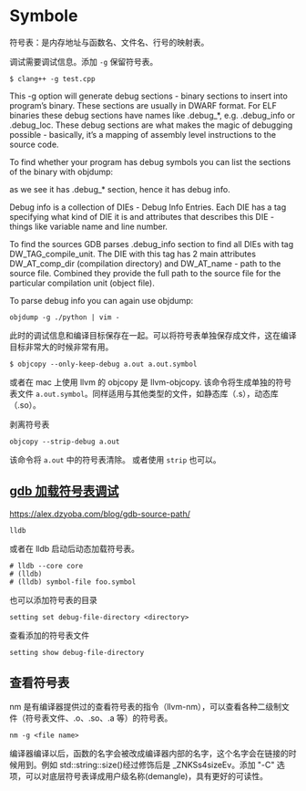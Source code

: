 # Symbole

符号表：是内存地址与函数名、文件名、行号的映射表。

调试需要调试信息。添加 `-g` 保留符号表。

```
$ clang++ -g test.cpp
```

This -g option will generate debug sections - binary sections to insert into program’s binary. These sections are usually in DWARF format. For ELF binaries these debug sections have names like .debug_*, e.g. .debug_info or .debug_loc. These debug sections are what makes the magic of debugging possible - basically, it’s a mapping of assembly level instructions to the source code.

To find whether your program has debug symbols you can list the sections of the binary with objdump:



as we see it has .debug_* section, hence it has debug info.

Debug info is a collection of DIEs - Debug Info Entries. Each DIE has a tag specifying what kind of DIE it is and attributes that describes this DIE - things like variable name and line number.

To find the sources GDB parses .debug_info section to find all DIEs with tag DW_TAG_compile_unit. The DIE with this tag has 2 main attributes DW_AT_comp_dir (compilation directory) and DW_AT_name - path to the source file. Combined they provide the full path to the source file for the particular compilation unit (object file).

To parse debug info you can again use objdump:


```
objdump -g ./python | vim -
```


此时的调试信息和编译目标保存在一起。可以将符号表单独保存成文件，这在编译目标非常大的时候非常有用。

```
$ objcopy --only-keep-debug a.out a.out.symbol
```
或者在 mac 上使用 llvm 的 objcopy 是 llvm-objcopy. 该命令将生成单独的符号表文件 `a.out.symbol`。同样适用与其他类型的文件，如静态库（.s），动态库（.so）。

剥离符号表

```
objcopy --strip-debug a.out
```
该命令将 `a.out` 中的符号表清除。 或者使用 `strip` 也可以。


## [gdb 加载符号表调试](https://stackoverflow.com/questions/20380204/how-to-load-multiple-symbol-files-in-gdb)
https://alex.dzyoba.com/blog/gdb-source-path/


```
lldb
```

或者在 lldb 启动后动态加载符号表。

```
# lldb --core core
# (lldb)
# (lldb) symbol-file foo.symbol
```

也可以添加符号表的目录

```
setting set debug-file-directory <directory>
```

查看添加的符号表文件

```
setting show debug-file-directory
```


## 查看符号表

nm 是有编译器提供过的查看符号表的指令（llvm-nm），可以查看各种二级制文件（符号表文件、.o、.so、.a 等）的符号表。

```
nm -g <file name>
```

编译器编译以后，函数的名字会被改成编译器内部的名字，这个名字会在链接的时候用到。例如 std::string::size()经过修饰后是 _ZNKSs4sizeEv。添加 "-C" 选项，可以对底层符号表译成用户级名称(demangle)，具有更好的可读性。
